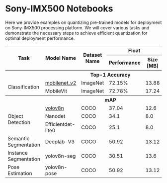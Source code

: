 # Sony-IMX500 Notebooks

Here we provide examples on quantizing pre-trained models for deployment on Sony-IMX500 processing platform.
We will cover various tasks and demonstrate the necessary steps to achieve efficient quantization for optimal
deployment performance.

<table>
    <tr>
        <th rowspan="2">Task</th>
        <th rowspan="2">Model Name</th>
        <th rowspan="2">Dataset Name</th>
        <th colspan="2">Float</th>
        <th colspan="2">Quantized</th>
    </tr>
    <tr>
        <th>Performance</th>
        <th>Size [MB]</th>
        <th>Performance</th>
        <th>Size [MB]</th>
    </tr>
    <!-- Classification Models (ImageNet) -->
    <tr>
        <th colspan="8">Top-1 Accuracy</th>
    </tr>
    <tr>
        <td rowspan="2">Classification</td>
        <td> <a href="keras/ptq/example_keras_imagenet.ipynb">mobilenet_v2</a></td>
        <td>ImageNet</td>
        <td>72.15%</td>
        <td>13.88</td>
        <td>71.88%</td>
        <td>3.47</td>
    </tr>
    <tr>
        <td>MobileVit</td>
        <td>ImageNet</td>
        <td>72.78%</td>
        <td>17.24</td>
        <td>67.42%</td>
        <td>4.31</td>
    </tr>
    <!-- Object Detection Models (COCO) -->
    <tr>
        <th colspan="8">mAP</th>
    </tr>
    <tr>
        <td rowspan="3">Object Detection</td>
        <td> <a href="keras/ptq/keras_yolov8n_for_imx500.ipynb">yolov8n</a></td>
        <td>COCO</td>
        <td>37.04</td>
        <td>12.6</td>
        <td>35.0</td>
        <td>3.15</td>
    </tr>
    <tr>
        <td>Nanodet</td>
        <td>COCO</td>
        <td>34.1</td>
        <td>8.0</td>
        <td>32.1</td>
        <td>2.0</td>
    </tr>
    <tr>
        <td>Efficientdet-lite0</td>
        <td>COCO</td>
        <td>25.1</td>
        <td>8.0</td>
        <td>24.1</td>
        <td>2.0</td>
    </tr>
    <tr>
        <td>Semantic Segmentation</td>
        <td>Deeplab-V3</td>
        <td>COCO</td>
        <td>50.92</td>
        <td>13.12</td>
        <td>49.18</td>
        <td>3.28</td>
    </tr>
    <tr>
        <td >Instance Segmentation</td>
        <td>yolov8n-seg</td>
        <td>COCO</td>
        <td>30.51</td>
        <td>13.6</td>
        <td>30.18</td>
        <td>3.4</td>
    </tr>
    <tr>
        <td>Pose Estimation</td>
        <td>yolov8n-pose</td>
        <td>COCO</td>
        <td>50.92</td>
        <td>13.12</td>
        <td>49.18</td>
        <td>3.28</td>
    </tr>

</table>

